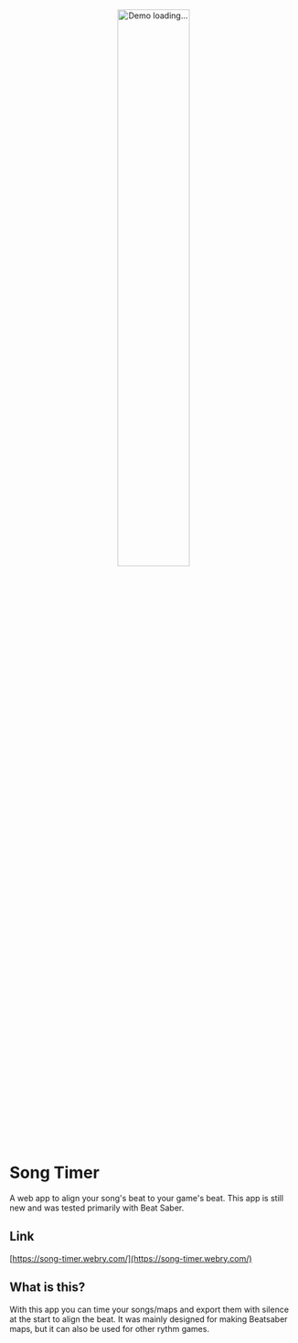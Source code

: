 &nbsp;

<p align="center">
  <img src="https://github.com/web-dev-sam/song-timer/blob/v1.0.0/public/meta/cover.png?raw=true" alt="Demo loading..." width="50%"/>
</p>

&nbsp;

# Song Timer
A web app to align your song's beat to your game's beat. This app is still new and was tested primarily with Beat Saber.

## Link
[https://song-timer.webry.com/](https://song-timer.webry.com/)

## What is this?
With this app you can time your songs/maps and export them with silence at the start to align the beat. It was mainly designed for making Beatsaber maps, but it can also be used for other rythm games.
